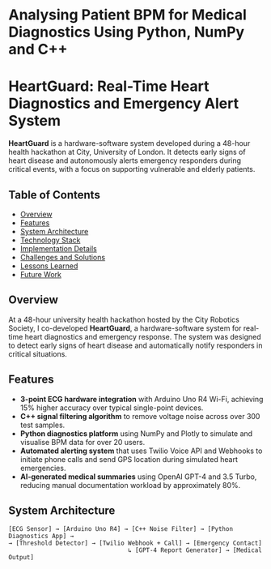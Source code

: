 # Analysing Patient BPM for Medical Diagnostics Using Python, NumPy and C++

# HeartGuard: Real-Time Heart Diagnostics and Emergency Alert System

**HeartGuard** is a hardware-software system developed during a 48-hour health hackathon at City, University of London. It detects early signs of heart disease and autonomously alerts emergency responders during critical events, with a focus on supporting vulnerable and elderly patients.

## Table of Contents

- [Overview](#overview)
- [Features](#features)
- [System Architecture](#system-architecture)
- [Technology Stack](#technology-stack)
- [Implementation Details](#implementation-details)
- [Challenges and Solutions](#challenges-and-solutions)
- [Lessons Learned](#lessons-learned)
- [Future Work](#future-work)


## Overview

At a 48-hour university health hackathon hosted by the City Robotics Society, I co-developed **HeartGuard**, a hardware-software system for real-time heart diagnostics and emergency response. The system was designed to detect early signs of heart disease and automatically notify responders in critical situations.


## Features

- **3-point ECG hardware integration** with Arduino Uno R4 Wi-Fi, achieving 15% higher accuracy over typical single-point devices.
- **C++ signal filtering algorithm** to remove voltage noise across over 300 test samples.
- **Python diagnostics platform** using NumPy and Plotly to simulate and visualise BPM data for over 20 users.
- **Automated alerting system** that uses Twilio Voice API and Webhooks to initiate phone calls and send GPS location during simulated heart emergencies.
- **AI-generated medical summaries** using OpenAI GPT-4 and 3.5 Turbo, reducing manual documentation workload by approximately 80%.


## System Architecture

```plaintext
[ECG Sensor] → [Arduino Uno R4] → [C++ Noise Filter] → [Python Diagnostics App] → 
→ [Threshold Detector] → [Twilio Webhook + Call] → [Emergency Contact]
                                 ↳ [GPT-4 Report Generator] → [Medical Output]
